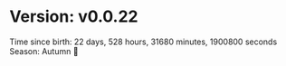 # Version: v0.0.22
Time since birth: 22 days, 528 hours, 31680 minutes, 1900800 seconds
Season: Autumn 🍁
